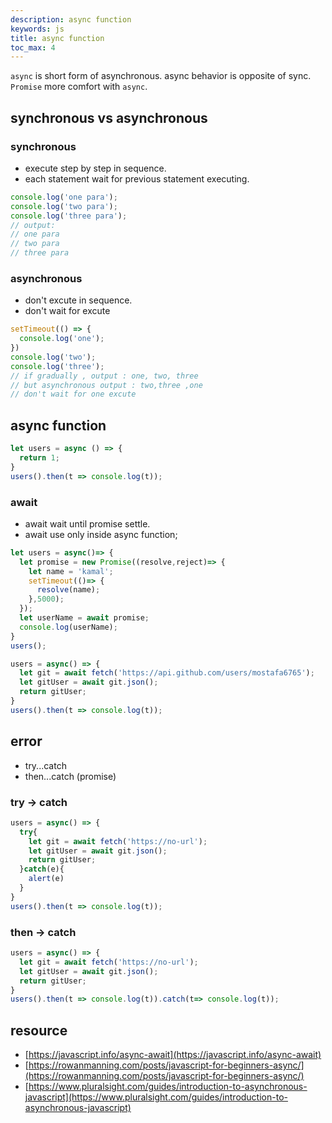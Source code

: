 ```yaml
---
description: async function
keywords: js
title: async function
toc_max: 4
---
```


`async` is short form of asynchronous. async behavior is opposite of sync. `Promise` more comfort with `async`.

## synchronous  vs asynchronous

### synchronous

* execute  step by step in sequence.
* each statement wait for previous statement executing.

```js
console.log('one para');
console.log('two para');
console.log('three para');
// output:
// one para
// two para
// three para
```

### asynchronous

* don't excute in sequence.
* don't wait for excute

```js
setTimeout(() => {
  console.log('one');
})
console.log('two');
console.log('three');
// if gradually , output : one, two, three
// but asynchronous output : two,three ,one
// don't wait for one excute
```

## async function

```js
let users = async () => {
  return 1;
}
users().then(t => console.log(t));
```

### await

* await wait until promise settle.
* await use only inside async function;

```js
let users = async()=> {
  let promise = new Promise((resolve,reject)=> {
    let name = 'kamal';
    setTimeout(()=> {
      resolve(name);
    },5000);
  });
  let userName = await promise;
  console.log(userName);
}
users();
```

```js
users = async() => {
  let git = await fetch('https://api.github.com/users/mostafa6765');
  let gitUser = await git.json();
  return gitUser;
}
users().then(t => console.log(t));
```

## error

* try...catch
* then...catch (promise)

### try -> catch

```js
users = async() => {
  try{
    let git = await fetch('https://no-url');
    let gitUser = await git.json();
    return gitUser;
  }catch(e){
    alert(e)
  }
}
users().then(t => console.log(t));
```

### then -> catch

```js
users = async() => {
  let git = await fetch('https://no-url');
  let gitUser = await git.json();
  return gitUser;
}
users().then(t => console.log(t)).catch(t=> console.log(t));
```

## resource

* [https://javascript.info/async-await](https://javascript.info/async-await)
* [https://rowanmanning.com/posts/javascript-for-beginners-async/](https://rowanmanning.com/posts/javascript-for-beginners-async/)
* [https://www.pluralsight.com/guides/introduction-to-asynchronous-javascript](https://www.pluralsight.com/guides/introduction-to-asynchronous-javascript)
